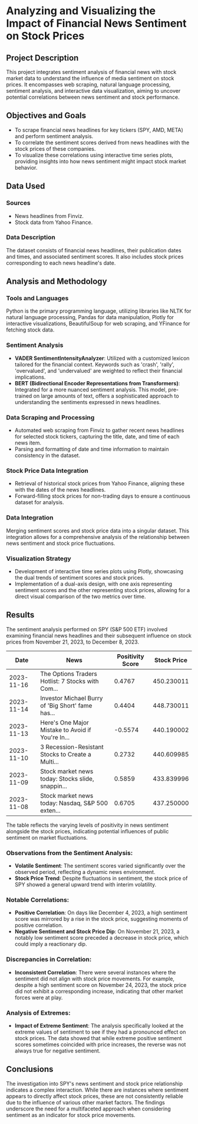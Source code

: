 # Analyzing and Visualizing the Impact of Financial News Sentiment on Stock Prices

## Project Description
This project integrates sentiment analysis of financial news with stock market data to understand the influence of media sentiment on stock prices. It encompasses web scraping, natural language processing, sentiment analysis, and interactive data visualization, aiming to uncover potential correlations between news sentiment and stock performance.

## Objectives and Goals
- To scrape financial news headlines for key tickers (SPY, AMD, META) and perform sentiment analysis.
- To correlate the sentiment scores derived from news headlines with the stock prices of these companies.
- To visualize these correlations using interactive time series plots, providing insights into how news sentiment might impact stock market behavior.

## Data Used
### Sources
- News headlines from Finviz.
- Stock data from Yahoo Finance.

### Data Description
The dataset consists of financial news headlines, their publication dates and times, and associated sentiment scores. It also includes stock prices corresponding to each news headline's date.

## Analysis and Methodology
### Tools and Languages
Python is the primary programming language, utilizing libraries like NLTK for natural language processing, Pandas for data manipulation, Plotly for interactive visualizations, BeautifulSoup for web scraping, and YFinance for fetching stock data.

### Sentiment Analysis
- **VADER SentimentIntensityAnalyzer**: Utilized with a customized lexicon tailored for the financial context. Keywords such as 'crash', 'rally', 'overvalued', and 'undervalued' are weighted to reflect their financial implications.
- **BERT (Bidirectional Encoder Representations from Transformers)**: Integrated for a more nuanced sentiment analysis. This model, pre-trained on large amounts of text, offers a sophisticated approach to understanding the sentiments expressed in news headlines.

### Data Scraping and Processing
- Automated web scraping from Finviz to gather recent news headlines for selected stock tickers, capturing the title, date, and time of each news item.
- Parsing and formatting of date and time information to maintain consistency in the dataset.

### Stock Price Data Integration
- Retrieval of historical stock prices from Yahoo Finance, aligning these with the dates of the news headlines.
- Forward-filling stock prices for non-trading days to ensure a continuous dataset for analysis.

### Data Integration
Merging sentiment scores and stock price data into a singular dataset. This integration allows for a comprehensive analysis of the relationship between news sentiment and stock price fluctuations.

### Visualization Strategy
- Development of interactive time series plots using Plotly, showcasing the dual trends of sentiment scores and stock prices.
- Implementation of a dual-axis design, with one axis representing sentiment scores and the other representing stock prices, allowing for a direct visual comparison of the two metrics over time.

## Results

The sentiment analysis performed on SPY (S&P 500 ETF) involved examining financial news headlines and their subsequent influence on stock prices from November 21, 2023, to December 8, 2023.

| Date       | News                                                       | Positivity Score | Stock Price |
|------------|------------------------------------------------------------|------------------|-------------|
| 2023-11-16 | The Options Traders Hotlist: 7 Stocks with Com...          | 0.4767           | 450.230011  |
| 2023-11-14 | Investor Michael Burry of 'Big Short' fame has...          | 0.4404           | 448.730011  |
| 2023-11-13 | Here's One Major Mistake to Avoid if You're In...          | -0.5574          | 440.190002  |
| 2023-11-10 | 3 Recession-Resistant Stocks to Create a Multi...          | 0.2732           | 440.609985  |
| 2023-11-09 | Stock market news today: Stocks slide, snappin...          | 0.5859           | 433.839996  |
| 2023-11-08 | Stock market news today: Nasdaq, S&P 500 exten...          | 0.6705           | 437.250000  |

The table reflects the varying levels of positivity in news sentiment alongside the stock prices, indicating potential influences of public sentiment on market fluctuations.

### Observations from the Sentiment Analysis:
- **Volatile Sentiment**: The sentiment scores varied significantly over the observed period, reflecting a dynamic news environment.
- **Stock Price Trend**: Despite fluctuations in sentiment, the stock price of SPY showed a general upward trend with interim volatility.

### Notable Correlations:
- **Positive Correlation**: On days like December 4, 2023, a high sentiment score was mirrored by a rise in the stock price, suggesting moments of positive correlation.
- **Negative Sentiment and Stock Price Dip**: On November 21, 2023, a notably low sentiment score preceded a decrease in stock price, which could imply a reactionary dip.

### Discrepancies in Correlation:
- **Inconsistent Correlation**: There were several instances where the sentiment did not align with stock price movements. For example, despite a high sentiment score on November 24, 2023, the stock price did not exhibit a corresponding increase, indicating that other market forces were at play.

### Analysis of Extremes:
- **Impact of Extreme Sentiment**: The analysis specifically looked at the extreme values of sentiment to see if they had a pronounced effect on stock prices. The data showed that while extreme positive sentiment scores sometimes coincided with price increases, the reverse was not always true for negative sentiment.

## Conclusions

The investigation into SPY's news sentiment and stock price relationship indicates a complex interaction. While there are instances where sentiment appears to directly affect stock prices, these are not consistently reliable due to the influence of various other market factors. The findings underscore the need for a multifaceted approach when considering sentiment as an indicator for stock price movements.

